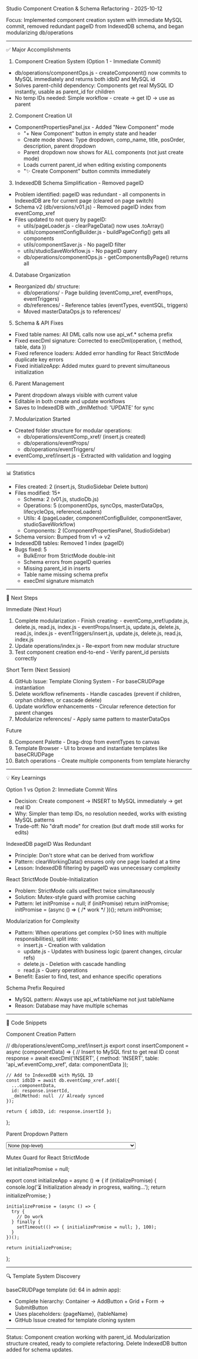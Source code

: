 Studio Component Creation & Schema Refactoring - 2025-10-12

  Focus: Implemented component creation system with immediate MySQL commit, removed redundant pageID from IndexedDB schema, and began modularizing db/operations

  ---
  ✅ Major Accomplishments

  1. Component Creation System (Option 1 - Immediate Commit)

  - db/operations/componentOps.js - createComponent() now commits to MySQL immediately and returns both idbID and MySQL id
  - Solves parent-child dependency: Components get real MySQL ID instantly, usable as parent_id for children
  - No temp IDs needed: Simple workflow - create → get ID → use as parent

  2. Component Creation UI

  - ComponentPropertiesPanel.jsx - Added "New Component" mode
    - "+ New Component" button in empty state and header
    - Create mode shows: Type dropdown, comp_name, title, posOrder, description, parent dropdown
    - Parent dropdown now shows for ALL components (not just create mode)
    - Loads current parent_id when editing existing components
    - "✨ Create Component" button commits immediately

  3. IndexedDB Schema Simplification - Removed pageID

  - Problem identified: pageID was redundant - all components in IndexedDB are for current page (cleared on page switch)
  - Schema v2 (db/versions/v01.js) - Removed pageID index from eventComp_xref
  - Files updated to not query by pageID:
    - utils/pageLoader.js - clearPageData() now uses .toArray()
    - utils/componentConfigBuilder.js - buildPageConfig() gets all components
    - utils/componentSaver.js - No pageID filter
    - utils/studioSaveWorkflow.js - No pageID query
    - db/operations/componentOps.js - getComponentsByPage() returns all

  4. Database Organization

  - Reorganized db/ structure:
    - db/operations/ - Page building (eventComp_xref, eventProps, eventTriggers)
    - db/references/ - Reference tables (eventTypes, eventSQL, triggers)
    - Moved masterDataOps.js to references/

  5. Schema & API Fixes

  - Fixed table names: All DML calls now use api_wf.* schema prefix
  - Fixed execDml signature: Corrected to execDml(operation, { method, table, data })
  - Fixed reference loaders: Added error handling for React StrictMode duplicate key errors
  - Fixed initializeApp: Added mutex guard to prevent simultaneous initialization

  6. Parent Management

  - Parent dropdown always visible with current value
  - Editable in both create and update workflows
  - Saves to IndexedDB with _dmlMethod: 'UPDATE' for sync

  7. Modularization Started

  - Created folder structure for modular operations:
    - db/operations/eventComp_xref/ (insert.js created)
    - db/operations/eventProps/
    - db/operations/eventTriggers/
  - eventComp_xref/insert.js - Extracted with validation and logging

  ---
  📊 Statistics

  - Files created: 2 (insert.js, StudioSidebar Delete button)
  - Files modified: 15+
    - Schema: 2 (v01.js, studioDb.js)
    - Operations: 5 (componentOps, syncOps, masterDataOps, lifecycleOps, referenceLoaders)
    - Utils: 4 (pageLoader, componentConfigBuilder, componentSaver, studioSaveWorkflow)
    - Components: 2 (ComponentPropertiesPanel, StudioSidebar)
  - Schema version: Bumped from v1 → v2
  - IndexedDB tables: Removed 1 index (pageID)
  - Bugs fixed: 5
    - BulkError from StrictMode double-init
    - Schema errors from pageID queries
    - Missing parent_id in inserts
    - Table name missing schema prefix
    - execDml signature mismatch

  ---
  🚀 Next Steps

  Immediate (Next Hour)

  1. Complete modularization - Finish creating:
    - eventComp_xref/update.js, delete.js, read.js, index.js
    - eventProps/insert.js, update.js, delete.js, read.js, index.js
    - eventTriggers/insert.js, update.js, delete.js, read.js, index.js
  2. Update operations/index.js - Re-export from new modular structure
  3. Test component creation end-to-end - Verify parent_id persists correctly

  Short Term (Next Session)

  4. GitHub Issue: Template Cloning System - For baseCRUDPage instantiation
  5. Delete workflow refinements - Handle cascades (prevent if children, orphan children, or cascade delete)
  6. Update workflow enhancements - Circular reference detection for parent changes
  7. Modularize references/ - Apply same pattern to masterDataOps

  Future

  8. Component Palette - Drag-drop from eventTypes to canvas
  9. Template Browser - UI to browse and instantiate templates like baseCRUDPage
  10. Batch operations - Create multiple components from template hierarchy

  ---
  💡 Key Learnings

  Option 1 vs Option 2: Immediate Commit Wins

  - Decision: Create component → INSERT to MySQL immediately → get real ID
  - Why: Simpler than temp IDs, no resolution needed, works with existing MySQL patterns
  - Trade-off: No "draft mode" for creation (but draft mode still works for edits)

  IndexedDB pageID Was Redundant

  - Principle: Don't store what can be derived from workflow
  - Pattern: clearWorkingData() ensures only one page loaded at a time
  - Lesson: IndexedDB filtering by pageID was unnecessary complexity

  React StrictMode Double-Initialization

  - Problem: StrictMode calls useEffect twice simultaneously
  - Solution: Mutex-style guard with promise caching
  - Pattern:
  let initPromise = null;
  if (initPromise) return initPromise;
  initPromise = (async () => { /* work */ })();
  return initPromise;

  Modularization for Complexity

  - Pattern: When operations get complex (>50 lines with multiple responsibilities), split into:
    - insert.js - Creation with validation
    - update.js - Updates with business logic (parent changes, circular refs)
    - delete.js - Deletion with cascade handling
    - read.js - Query operations
  - Benefit: Easier to find, test, and enhance specific operations

  Schema Prefix Required

  - MySQL pattern: Always use api_wf.tableName not just tableName
  - Reason: Database may have multiple schemas

  ---
  📝 Code Snippets

  Component Creation Pattern

  // db/operations/eventComp_xref/insert.js
  export const insertComponent = async (componentData) => {
    // Insert to MySQL first to get real ID
    const response = await execDml('INSERT', {
      method: 'INSERT',
      table: 'api_wf.eventComp_xref',
      data: componentData
    });

    // Add to IndexedDB with MySQL ID
    const idbID = await db.eventComp_xref.add({
      ...componentData,
      id: response.insertId,
      _dmlMethod: null  // Already synced
    });

    return { idbID, id: response.insertId };
  };

  Parent Dropdown Pattern

  <select value={editedParentId} onChange={handleParentIdChange}>
    <option value="">None (top-level)</option>
    {availableParents.map(parent => (
      <option key={parent.id} value={parent.id}>
        {parent.comp_name || parent.title} ({parent.comp_type})
      </option>
    ))}
  </select>

  Mutex Guard for React StrictMode

  let initializePromise = null;

  export const initializeApp = async () => {
    if (initializePromise) {
      console.log('⏳ Initialization already in progress, waiting...');
      return initializePromise;
    }

    initializePromise = (async () => {
      try {
        // Do work
      } finally {
        setTimeout(() => { initializePromise = null; }, 100);
      }
    })();

    return initializePromise;
  };

  ---
  🔍 Template System Discovery

  baseCRUDPage template (id: 64 in admin app):
  - Complete hierarchy: Container → AddButton + Grid + Form → SubmitButton
  - Uses placeholders: {pageName}, {tableName}
  - GitHub Issue created for template cloning system

  ---
  Status: Component creation working with parent_id. Modularization structure created, ready to complete refactoring. Delete IndexedDB button added for schema updates.
